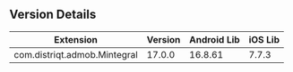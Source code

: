## Version Details

| Extension | Version | Android Lib | iOS Lib |
| --- | --- | --- | --- |
| com.distriqt.admob.Mintegral | 17.0.0 | 16.8.61 | 7.7.3 |
